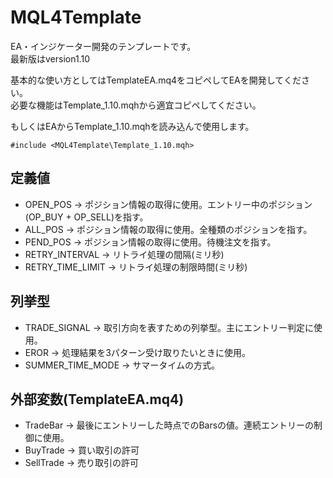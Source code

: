 # MQL4Template
EA・インジケーター開発のテンプレートです。  
最新版はversion1.10  
  
基本的な使い方としてはTemplateEA.mq4をコピペしてEAを開発してください。  
必要な機能はTemplate_1.10.mqhから適宜コピペしてください。  
  
もしくはEAからTemplate_1.10.mqhを読み込んで使用します。  
```
#include <MQL4Template\Template_1.10.mqh>
```
  
  
  
  
## 定義値
+ OPEN_POS -> ポジション情報の取得に使用。エントリー中のポジション(OP_BUY + OP_SELL)を指す。
+ ALL_POS -> ポジション情報の取得に使用。全種類のポジションを指す。
+ PEND_POS -> ポジション情報の取得に使用。待機注文を指す。
+ RETRY_INTERVAL -> リトライ処理の間隔(ミリ秒)
+ RETRY_TIME_LIMIT -> リトライ処理の制限時間(ミリ秒)
  
  
  
  
## 列挙型
+ TRADE_SIGNAL -> 取引方向を表すための列挙型。主にエントリー判定に使用。
+ EROR -> 処理結果を3パターン受け取りたいときに使用。
+ SUMMER_TIME_MODE -> サマータイムの方式。
  
  
  
  
## 外部変数(TemplateEA.mq4)
+ TradeBar -> 最後にエントリーした時点でのBarsの値。連続エントリーの制御に使用。
+ BuyTrade -> 買い取引の許可
+ SellTrade -> 売り取引の許可
